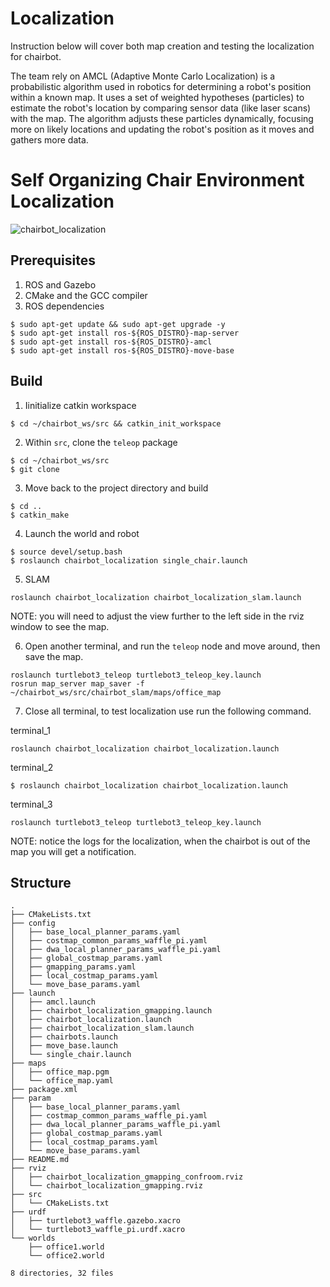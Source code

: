 # Localization

Instruction below will cover both map creation and testing the localization for chairbot.

The team rely on AMCL (Adaptive Monte Carlo Localization) is a probabilistic algorithm used in robotics for determining a robot's position within a known map. It uses a set of weighted hypotheses (particles) to estimate the robot's location by comparing sensor data (like laser scans) with the map. The algorithm adjusts these particles dynamically, focusing more on likely locations and updating the robot's position as it moves and gathers more data.


# Self Organizing Chair Environment Localization
![chairbot_localization](https://)


## Prerequisites
1. ROS and Gazebo
2. CMake and the GCC compiler
3. ROS dependencies
```console
$ sudo apt-get update && sudo apt-get upgrade -y
$ sudo apt-get install ros-${ROS_DISTRO}-map-server
$ sudo apt-get install ros-${ROS_DISTRO}-amcl
$ sudo apt-get install ros-${ROS_DISTRO}-move-base
```

## Build
1. Iinitialize catkin workspace
```
$ cd ~/chairbot_ws/src && catkin_init_workspace
```

2. Within `src`, clone the `teleop` package
```
$ cd ~/chairbot_ws/src
$ git clone
```

3. Move back to the project directory and build
```
$ cd ..
$ catkin_make
```

4. Launch the world and robot
```
$ source devel/setup.bash
$ roslaunch chairbot_localization single_chair.launch
```

5. SLAM

```
roslaunch chairbot_localization chairbot_localization_slam.launch

```

NOTE: you will need to adjust the view further to the left side in the rviz window to see the map.

6. Open another terminal, and run the `teleop` node and move around, then save the map.
```
roslaunch turtlebot3_teleop turtlebot3_teleop_key.launch
rosrun map_server map_saver -f ~/chairbot_ws/src/chairbot_slam/maps/office_map

```

7. Close all terminal, to test localization use run the following command.

terminal_1
```
roslaunch chairbot_localization chairbot_localization.launch
```

terminal_2
```
$ roslaunch chairbot_localization chairbot_localization.launch
```

terminal_3
```
roslaunch turtlebot3_teleop turtlebot3_teleop_key.launch
```

NOTE: notice the logs for the localization, when the chairbot is out of the map you will get a notification.

## Structure
```
.
├── CMakeLists.txt
├── config
│   ├── base_local_planner_params.yaml
│   ├── costmap_common_params_waffle_pi.yaml
│   ├── dwa_local_planner_params_waffle_pi.yaml
│   ├── global_costmap_params.yaml
│   ├── gmapping_params.yaml
│   ├── local_costmap_params.yaml
│   └── move_base_params.yaml
├── launch
│   ├── amcl.launch
│   ├── chairbot_localization_gmapping.launch
│   ├── chairbot_localization.launch
│   ├── chairbot_localization_slam.launch
│   ├── chairbots.launch
│   ├── move_base.launch
│   └── single_chair.launch
├── maps
│   ├── office_map.pgm
│   └── office_map.yaml
├── package.xml
├── param
│   ├── base_local_planner_params.yaml
│   ├── costmap_common_params_waffle_pi.yaml
│   ├── dwa_local_planner_params_waffle_pi.yaml
│   ├── global_costmap_params.yaml
│   ├── local_costmap_params.yaml
│   └── move_base_params.yaml
├── README.md
├── rviz
│   ├── chairbot_localization_gmapping_confroom.rviz
│   └── chairbot_localization_gmapping.rviz
├── src
│   └── CMakeLists.txt
├── urdf
│   ├── turtlebot3_waffle.gazebo.xacro
│   └── turtlebot3_waffle_pi.urdf.xacro
└── worlds
    ├── office1.world
    └── office2.world

8 directories, 32 files

```
